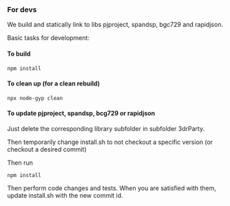 ### For devs

We build and statically link to libs pjproject, spandsp, bgc729 and rapidjson.

Basic tasks for development:

#### To build
```
npm install
```

#### To clean up (for a clean rebuild)
```
npx node-gyp clean
```

#### To update pjproject, spandsp, bcg729 or rapidjson
Just delete the corresponding library subfolder in subfolder 3drParty.


Then temporarily change install.sh to not checkout a specific version (or checkout a desired commit)

Then run
```
npm install
```

Then perform code changes and tests. When you are satisfied with them, update install.sh with the new commit id.


